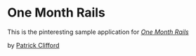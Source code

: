 # One Month Rails

This is the pinteresting sample application for [*One Month Rails*](http://onemonthrails.com)

by [Patrick Clifford](http://about.me/patrickclifford)